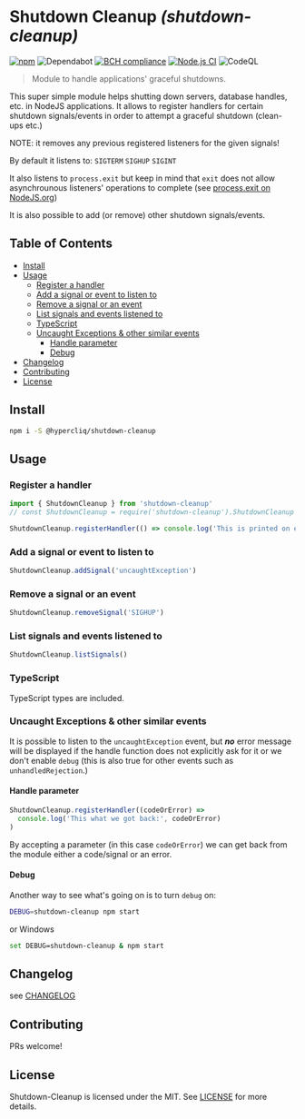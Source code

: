 # Shutdown Cleanup _(shutdown-cleanup)_ <!-- omit in toc -->

[![npm](https://badgen.net/npm/v/@hypercliq/shutdown-cleanup)](https://www.npmjs.com/package/@hypercliq/shutdown-cleanup)
![Dependabot](https://img.shields.io/badge/Dependabot-enabled-informational?style=flat&logo=dependabot)
[![BCH compliance](https://bettercodehub.com/edge/badge/hypercliq/shutdown-cleanup?branch=master)](https://bettercodehub.com/)
[![Node.js CI](https://github.com/hypercliq/shutdown-cleanup/workflows/Node.js%20CI/badge.svg)](https://github.com/hypercliq/shutdown-cleanup/)
![CodeQL](https://github.com/hypercliq/shutdown-cleanup/workflows/CodeQL/badge.svg)

> Module to handle applications' graceful shutdowns.

This super simple module helps shutting down servers, database handles, etc. in NodeJS applications.
It allows to register handlers for certain shutdown signals/events in order to attempt a graceful shutdown (clean-ups etc.)

NOTE: it removes any previous registered listeners for the given signals!

By default it listens to:
`SIGTERM`
`SIGHUP`
`SIGINT`

It also listens to `process.exit` but keep in mind that `exit` does
not allow asynchrounous listeners' operations to complete (see [process.exit on NodeJS.org](https://nodejs.org/dist/latest/docs/api/process.html#process_event_exit))

It is also possible to add (or remove) other shutdown signals/events.

## Table of Contents <!-- omit in toc -->

- [Install](#install)
- [Usage](#usage)
  - [Register a handler](#register-a-handler)
  - [Add a signal or event to listen to](#add-a-signal-or-event-to-listen-to)
  - [Remove a signal or an event](#remove-a-signal-or-an-event)
  - [List signals and events listened to](#list-signals-and-events-listened-to)
  - [TypeScript](#typescript)
  - [Uncaught Exceptions & other similar events](#uncaught-exceptions--other-similar-events)
    - [Handle parameter](#handle-parameter)
    - [Debug](#debug)
- [Changelog](#changelog)
- [Contributing](#contributing)
- [License](#license)

## Install

```sh
npm i -S @hypercliq/shutdown-cleanup
```

## Usage

### Register a handler

```js
import { ShutdownCleanup } from 'shutdown-cleanup'
// const ShutdownCleanup = require('shutdown-cleanup').ShutdownCleanup

ShutdownCleanup.registerHandler(() => console.log('This is printed on exit :)'))
```

### Add a signal or event to listen to

```js
ShutdownCleanup.addSignal('uncaughtException')
```

### Remove a signal or an event

```js
ShutdownCleanup.removeSignal('SIGHUP')
```

### List signals and events listened to

```js
ShutdownCleanup.listSignals()
```

### TypeScript

TypeScript types are included.

### Uncaught Exceptions & other similar events

It is possible to listen to the `uncaughtException` event, but **_no_** error message will be displayed if the handle function does not explicitly ask for it or we don't enable `debug` (this is also true for other events such as `unhandledRejection`.)

#### Handle parameter

```js
ShutdownCleanup.registerHandler((codeOrError) =>
  console.log('This what we got back:', codeOrError)
)
```

By accepting a parameter (in this case `codeOrError`) we can get back from the module either a code/signal or an error.

#### Debug

Another way to see what's going on is to turn `debug` on:

```sh
DEBUG=shutdown-cleanup npm start
```

or Windows

```sh
set DEBUG=shutdown-cleanup & npm start
```

## Changelog

see [CHANGELOG](CHANGELOG.md)

## Contributing

PRs welcome!

## License

Shutdown-Cleanup is licensed under the MIT. See [LICENSE](LICENSE) for more details.
